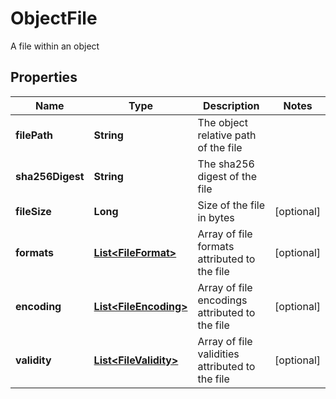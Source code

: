 

# ObjectFile

A file within an object

## Properties

Name | Type | Description | Notes
------------ | ------------- | ------------- | -------------
**filePath** | **String** | The object relative path of the file | 
**sha256Digest** | **String** | The sha256 digest of the file | 
**fileSize** | **Long** | Size of the file in bytes |  [optional]
**formats** | [**List&lt;FileFormat&gt;**](FileFormat.md) | Array of file formats attributed to the file |  [optional]
**encoding** | [**List&lt;FileEncoding&gt;**](FileEncoding.md) | Array of file encodings attributed to the file |  [optional]
**validity** | [**List&lt;FileValidity&gt;**](FileValidity.md) | Array of file validities attributed to the file |  [optional]



